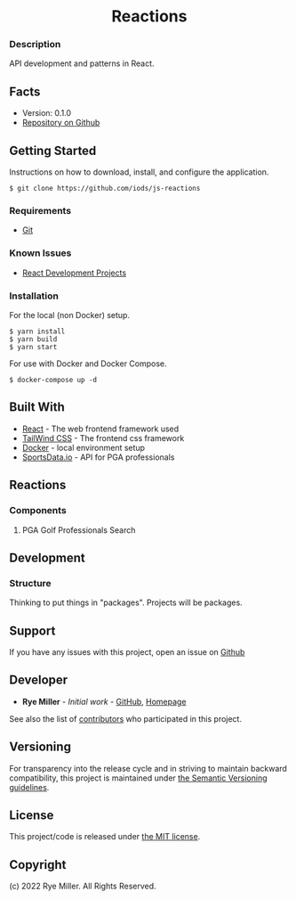 <h1 align="center">Reactions</h1>

### Description

API development and patterns in React.


Facts
-----

* Version: 0.1.0
* [Repository on Github](https://github.com/iods/js-reactions)


Getting Started
---------------

Instructions on how to download, install, and configure the application.

```
$ git clone https://github.com/iods/js-reactions
```


### Requirements

 * [Git](http://git-scm.com)


### Known Issues

 * [React Development Projects](https://github.com/iods/js-reactions/issues/4)


### Installation

For the local (non Docker) setup.

```
$ yarn install
$ yarn build
$ yarn start
```

For use with Docker and Docker Compose.

```
$ docker-compose up -d
```


## Built With

 * [React](http://www.reactjs.org/) - The web frontend framework used
 * [TailWind CSS](https://tailwindcss.com) - The frontend css framework
 * [Docker](https://docker.com) -  local environment setup
 * [SportsData.io](https://sportsdata.io/) - API for PGA professionals


Reactions
---------

### Components

 1. PGA Golf Professionals Search


Development
-----------

### Structure

Thinking to put things in "packages". Projects will be packages.


Support
-------

If you have any issues with this project, open an issue on [Github](https://github.com/iods/js-reactions/issues)


Developer
---------

* **Rye Miller** - *Initial work* - [GitHub](http://github.com/iods/), [Homepage](https://ryemiller.io)

See also the list of [contributors](https://github.com/iods/js-reactions/contributors) who participated in this project.


Versioning
----------

For transparency into the release cycle and in striving to maintain backward compatibility, this project is
maintained under [the Semantic Versioning guidelines](http://semver.org/).


License
-------

This project/code is released under [the MIT license](https://github.com/iods/js-reactions/LICENSE).


Copyright
---------

(c) 2022 Rye Miller. All Rights Reserved.